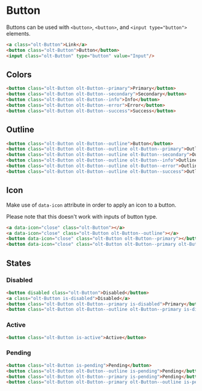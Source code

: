 # Button

Buttons can be used with `<button>`, `<button>`, and `<input type="button">` elements.

```html
<a class="olt-Button">Link</a>
<button class="olt-Button">Button</button>
<input class="olt-Button" type="button" value="Input"/>
```

## Colors

```html
<button class="olt-Button olt-Button--primary">Primary</button>
<button class="olt-Button olt-Button--secondary">Secondary</button>
<button class="olt-Button olt-Button--info">Info</button>
<button class="olt-Button olt-Button--error">Error</button>
<button class="olt-Button olt-Button--success">Success</button>
```

## Outline


```html
<button class="olt-Button olt-Button--outline">Button</button>
<button class="olt-Button olt-Button--outline olt-Button--primary">Outline</button>
<button class="olt-Button olt-Button--outline olt-Button--secondary">Outline</button>
<button class="olt-Button olt-Button--outline olt-Button--info">Outline</button>
<button class="olt-Button olt-Button--outline olt-Button--error">Outline</button>
<button class="olt-Button olt-Button--outline olt-Button--success">Outline</button>
```

## Icon

Make use of `data-icon` attribute in order to apply an icon to a button.

Please note that this doesn't work with inputs of button type.

```html
<a data-icon="close" class="olt-Button"></a>
<a data-icon="close" class="olt-Button olt-Button--outline"></a>
<button data-icon="close" class="olt-Button olt-Button--primary"></button>
<button data-icon="close" class="olt-Button olt-Button--primary olt-Button--outline"></button>
```

## States


### Disabled

```html
<button disabled class="olt-Button">Disabled</button>
<a class="olt-Button is-disabled">Disabled</a>
<button class="olt-Button olt-Button--primary is-disabled">Primary</button>
<button class="olt-Button olt-Button--outline olt-Button--primary is-disabled">Outline</button>
```

### Active

```html
<button class="olt-Button is-active">Active</button>
```

### Pending

```html
<button class="olt-Button is-pending">Pending</button>
<button class="olt-Button olt-Button--outline is-pending">Pending</button>
<button class="olt-Button olt-Button--primary is-pending">Pending</button>
<button class="olt-Button olt-Button--primary olt-Button--outline is-pending">Pending</button>
```
